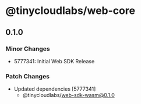 # @tinycloudlabs/web-core

## 0.1.0

### Minor Changes

- 5777341: Initial Web SDK Release

### Patch Changes

- Updated dependencies [5777341]
  - @tinycloudlabs/web-sdk-wasm@0.1.0
